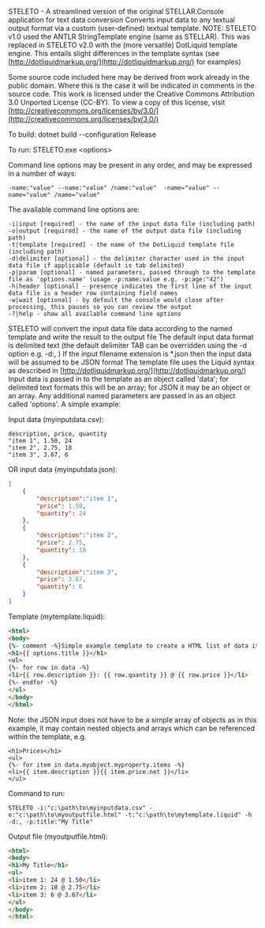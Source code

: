 STELETO - A streamlined version of the original STELLAR.Console application for text data conversion
Converts input data to any textual output format via a custom (user-defined) textual template.
NOTE: STELETO v1.0 used the ANTLR StringTemplate engine (same as STELLAR). This was replaced
in STELETO v2.0 with the (more versatile) DotLiquid template engine. This entails slight differences 
in the template syntax (see [http://dotliquidmarkup.org/](http://dotliquidmarkup.org/) for examples) 

Some source code included here may be derived from work already in the public domain. Where this is the case it will be indicated in comments in the source code. This work is licensed under the Creative Commons Attribution 3.0 Unported License (CC-BY). To view a copy of this license, visit [http://creativecommons.org/licenses/by/3.0/](http://creativecommons.org/licenses/by/3.0/) 

To build:
dotnet build --configuration Release

To run:
STELETO.exe &lt;options&gt;

Command line options may be present in any order, and may be expressed in a number of ways: 
```
-name:"value" --name:"value" /name:"value"  -name="value" --name="value" /name="value"
```

The available command line options are:
```
-i|input [required] - the name of the input data file (including path)
-o|output [required] - the name of the output data file (including path)
-t|template [required] - the name of the DotLiquid template file (including path)
-d|delimiter [optional] - the delimiter character used in the input data file if applicable (default is tab delimited)
-p|param [optional] - named parameters, passed through to the template file as 'options.name' (usage -p:name:value e.g. -p:age:"42")
-h|header [optional] - presence indicates the first line of the input data file is a header row containing field names
-w|wait [optional] - by default the console would close after processing, this pauses so you can review the output
-?|help - show all available command line options
```

STELETO will convert the input data file data according to the named template and write the result to the output file
The default input data format is delimited text (the default delimiter TAB can be overridden using the -d option e.g. -d:, )
If the input filename extension is *.json then the input data will be assumed to be JSON format
The template file uses the Liquid syntax as described in [http://dotliquidmarkup.org/](http://dotliquidmarkup.org/)
Input data is passed in to the template as an object called 'data'; for delimited text formats this will be an array;
for JSON it may be an object or an array. Any additional named parameters are passed in as an object called 'options'. 
A simple example:

Input data (myinputdata.csv):
```text
description, price, quantity
"item 1", 1.50, 24
"item 2", 2.75, 18
"item 3", 3.67, 6
```

OR input data (myinputdata.json):
```json
[
	{
		"description":"item 1", 
		"price": 1.50, 
		"quantity": 24
	},
	{
		"description":"item 2", 
		"price": 2.75, 
		"quantity": 18
	},
	{
		"description":"item 3", 
		"price": 3.67, 
		"quantity": 6
	}
]
```

Template (mytemplate.liquid):
```html
<html>
<body>
{%- comment -%}Simple example template to create a HTML list of data items{%- endcomment -%}
<h1>{{ options.title }}</h1>
<ul>
{%- for row in data -%}
<li>{{ row.description }}: {{ row.quantity }} @ {{ row.price }}</li>
{%- endfor -%}
</ul>
</body>
</html>
```

Note: the JSON input does not have to be a simple array of objects as in this example, 
it may contain nested objects and arrays which can be referenced within the template, e.g. 
```
<h1>Prices</h1>
<ul>
{%- for item in data.myobject.myproperty.items -%}
<li>{{ item.description }}{{ item.price.net }}</li>
</ul>
```

Command to run:
```
STELETO -i:"c:\path\to\myinputdata.csv" -o:"c:\path\to\myoutputfile.html" -t:"c:\path\to\mytemplate.liquid" -h -d:, -p:title:"My Title"
```
Output file (myoutputfile.html):
```html
<html>
<body>
<h1>My Title</h1>
<ul>
<li>item 1: 24 @ 1.50</li>
<li>item 2: 18 @ 2.75</li>
<li>item 3: 6 @ 3.67</li>
</ul>
</body>
</html>
```